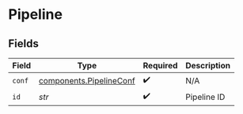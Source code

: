 # Pipeline


## Fields

| Field                                                              | Type                                                               | Required                                                           | Description                                                        |
| ------------------------------------------------------------------ | ------------------------------------------------------------------ | ------------------------------------------------------------------ | ------------------------------------------------------------------ |
| `conf`                                                             | [components.PipelineConf](../../models/components/pipelineconf.md) | :heavy_check_mark:                                                 | N/A                                                                |
| `id`                                                               | *str*                                                              | :heavy_check_mark:                                                 | Pipeline ID                                                        |